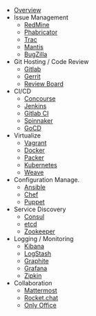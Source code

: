 - [Overview](/devops-tools/)
- Issue Management
  - [RedMine](/devops-tools/redmine)
  - [Phabricator](/devops-tools/phabricator)
  - [Trac](/devops-tools/trac)
  - [Mantis](/devops-tools/mantis)
  - [BugZilla](/devops-tools/bugzilla)
- Git Hosting / Code Review
  - [Gitlab](/devops-tools/gitlab)
  - [Gerrit](/devops-tools/gerrit)
  - [Review Board](/devops-tools/review-board)
- CI/CD
  - [Concourse](/devops-tools/concourse)
  - [Jenkins](/devops-tools/jenkins)
  - [Gitlab CI](/devops-tools/gitlab-ci)
  - [Spinnaker](/devops-tools/spinnaker)
  - [GoCD](/devops-tools/gocd)
- Virtualize
  - [Vagrant](/devops-tools/vagrant)
  - [Docker](/devops-tools/docker)
  - [Packer](/devops-tools/packer)
  - [Kubernetes](/devops-tools/kubernetes)
  - [Weave](/devops-tools/weave)
- Configuration Manage.
  - [Ansible](/devops-tools/ansible)
  - [Chef](/devops-tools/chef)
  - [Puppet](/devops-tools/puppet)
- Service Discovery
  - [Consul](/devops-tools/consul)
  - [etcd](/devops-tools/etcd)
  - [Zookeeper](/devops-tools/zookeeper)
- Logging / Monitoring
  - [Kibana](/devops-tools/kibana)
  - [LogStash](/devops-tools/logstash)
  - [Graphite](/devops-tools/graphite)
  - [Grafana](/devops-tools/grafana)
  - [Zipkin](/devops-tools/zipkin)
- Collaboration
  - [Mattermost](/devops-tools/mattermost)
  - [Rocket.chat](/devops-tools/rocket-chat)
  - [Only Office](/devops-tools/only-office)
